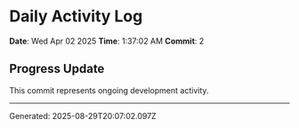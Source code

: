 # Daily Activity Log

**Date**: Wed Apr 02 2025
**Time**: 1:37:02 AM
**Commit**: 2

## Progress Update

This commit represents ongoing development activity.

---
Generated: 2025-08-29T20:07:02.097Z
